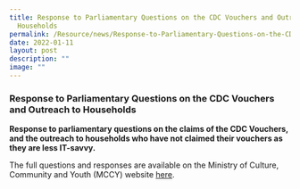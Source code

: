 ```yaml
---
title: Response to Parliamentary Questions on the CDC Vouchers and Outreach to
  Households
permalink: /Resource/news/Response-to-Parliamentary-Questions-on-the-CDC-Vouchers-and-Outreach-to-Households/
date: 2022-01-11
layout: post
description: ""
image: ""
---
```



### Response to Parliamentary Questions on the CDC Vouchers and Outreach to Households

**Response to parliamentary questions on the claims of the CDC Vouchers, and the outreach to households who have not claimed their vouchers as they are less IT-savvy.**

The full questions and responses are available on the Ministry of Culture, Community and Youth (MCCY) website [here](https://www.mccy.gov.sg/about-us/news-and-resources/parliamentary-matters/2022/July/claim-and-spend-rate-of-elderly-for-cdc-vouchers-scheme-2021).